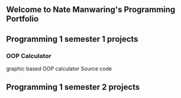 ## Welcome to Nate Manwaring's Programming Portfolio

## Programming 1 semester 1 projects

### OOP Calculator
graphic based OOP calculator
Source code


## Programming 1 semester 2 projects
